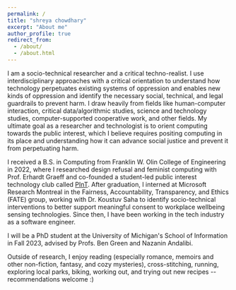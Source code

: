 ```yaml
---
permalink: /
title: "shreya chowdhary"
excerpt: "About me"
author_profile: true
redirect_from: 
  - /about/
  - /about.html
---
```

I am a socio-technical researcher and a critical techno-realist. I use interdisciplinary approaches with a critical orientation to understand how technology perpetuates existing systems of oppression and enables new kinds of oppression and identify the necessary social, technical, and legal guardrails to prevent harm. I draw heavily from fields like human-computer interaction, critical data/algorithmic studies, science and technology studies, computer-supported cooperative work, and other fields. My ultimate goal as a researcher and technologist is to orient computing towards the public interest, which I believe requires positing computing in its place and understanding how it can advance social justice and prevent it from perpetuating harm.

I received a B.S. in Computing from Franklin W. Olin College of Engineering in 2022, where I researched design refusal and feminist computing with Prof. Erhardt Graeff and co-founded a student-led public interest technology club called [PInT](pint.olin.edu). After graduation, I interned at Microsoft Research Montreal in the Fairness, Accountability, Transparency, and Ethics (FATE) group, working with Dr. Koustuv Saha to identify socio-technical interventions to better support meaningful consent to workplace wellbeing sensing technologies. Since then, I have been working in the tech industry as a software engineer.

I will be a PhD student at the University of Michigan's School of Information in Fall 2023, advised by Profs. Ben Green and Nazanin Andalibi.

Outside of research, I enjoy reading (especially romance, memoirs and other non-fiction, fantasy, and cozy mysteries), cross-stitching, running, exploring local parks, biking, working out, and trying out new recipes -- recommendations welcome :)
